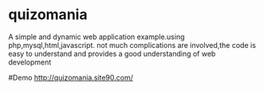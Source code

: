 # quizomania
A simple and dynamic web application example.using php,mysql,html,javascript. not much complications are involved,the code is easy to understand and provides a good understanding of web development

#Demo
http://quizomania.site90.com/
